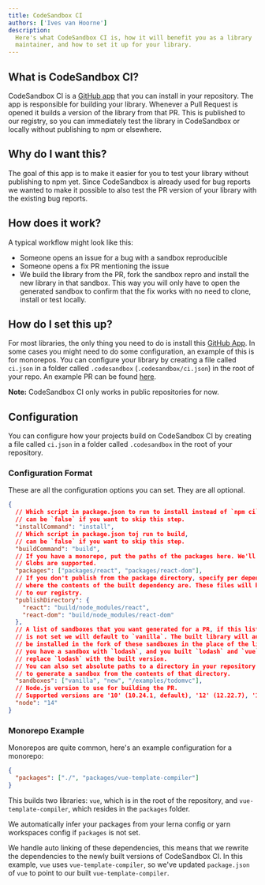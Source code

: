 ```yaml
---
title: CodeSandbox CI
authors: ['Ives van Hoorne']
description:
  Here's what CodeSandbox CI is, how it will benefit you as a library
  maintainer, and how to set it up for your library.
---
```


## What is CodeSandbox CI?

CodeSandbox CI is a [GitHub app](https://github.com/apps/codesandbox) that you
can install in your repository. The app is responsible for building your
library. Whenever a Pull Request is opened it builds a version of the library
from that PR. This is published to our registry, so you can immediately test the
library in CodeSandbox or locally without publishing to npm or elsewhere.

## Why do I want this?

The goal of this app is to make it easier for you to test your library without
publishing to npm yet. Since CodeSandbox is already used for bug reports we
wanted to make it possible to also test the PR version of your library with the
existing bug reports.

## How does it work?

A typical workflow might look like this:

- Someone opens an issue for a bug with a sandbox reproducible
- Someone opens a fix PR mentioning the issue
- We build the library from the PR, fork the sandbox repro and install the new
  library in that sandbox. This way you will only have to open the generated
  sandbox to confirm that the fix works with no need to clone, install or test
  locally.

## How do I set this up?

For most libraries, the only thing you need to do is install this
[GitHub App](https://github.com/apps/codesandbox). In some cases you might need
to do some configuration, an example of this is for monorepos. You can configure
your library by creating a file called `ci.json` in a folder called
`.codesandbox` (`.codesandbox/ci.json`) in the root of your repo. An example PR
can be found [here](https://github.com/facebook/react/pull/17175).

**Note:** CodeSandbox CI only works in public repositories for now.

## Configuration

You can configure how your projects build on CodeSandbox CI by creating a file
called `ci.json` in a folder called `.codesandbox` in the root of your
repository.

### Configuration Format

These are all the configuration options you can set. They are all optional.

```json
{
  // Which script in package.json to run to install instead of `npm ci` or `yarn install`,
  // can be `false` if you want to skip this step.
  "installCommand": "install",
  // Which script in package.json toj run to build,
  // can be `false` if you want to skip this step.
  "buildCommand": "build",
  // If you have a monorepo, put the paths of the packages here. We'll infer the package names.
  // Globs are supported.
  "packages": ["packages/react", "packages/react-dom"],
  // If you don't publish from the package directory, specify per dependency
  // where the contents of the built dependency are. These files will be uploaded
  // to our registry.
  "publishDirectory": {
    "react": "build/node_modules/react",
    "react-dom": "build/node_modules/react-dom"
  },
  // A list of sandboxes that you want generated for a PR, if this list
  // is not set we will default to `vanilla`. The built library will automatically
  // be installed in the fork of these sandboxes in the place of the library. So if
  // you have a sandbox with `lodash`, and you built `lodash` and `vue`, we will only
  // replace `lodash` with the built version.
  // You can also set absolute paths to a directory in your repository. We will make sure
  // to generate a sandbox from the contents of that directory.
  "sandboxes": ["vanilla", "new", "/examples/todomvc"],
  // Node.js version to use for building the PR.
  // Supported versions are '10' (10.24.1, default), '12' (12.22.7), '14' (14.18.1) and '16' (16.13.0).
  "node": "14"
}
```

### Monorepo Example

Monorepos are quite common, here's an example configuration for a monorepo:

```json
{
  "packages": ["./", "packages/vue-template-compiler"]
}
```

This builds two libraries: `vue`, which is in the root of the repository, and
`vue-template-compiler`, which resides in the `packages` folder.

We automatically infer your packages from your lerna config or yarn workspaces
config if `packages` is not set.

We handle auto linking of these dependencies, this means that we rewrite the
dependencies to the newly built versions of CodeSandbox CI. In this example,
`vue` uses `vue-template-compiler`, so we've updated `package.json` of `vue` to
point to our built `vue-template-compiler`.
